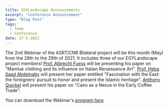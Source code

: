 ```yaml
---
title: EGYLandscape Announcements
excerpt: "Conference Announcement"
type: "Blog Post"
tags:
  - Team
  - Conference
date: 17-5-2021
---
```


The 2nd Webinar of the ASRT/CNR Bilateral project will be this month (May) from the 28th to the 29th of 2021. It includes three of our EGYLandscape project members! [Prof. Albrecht Fuess](https://www.egylandscape.org/members/AlbrechtFuess/) will be presenting his paper on "Mamluk clothing and its influence on Italian Renaissance Art". [Prof. Heba Saad Abdelnaby](https://www.egylandscape.org/members/HebaSaadAbdelnaby/) will present her paper entitled "Fascination with the East: the foreigners’ pursuit to honor and present the Islamic heritage". [Anthony Quickel](https://www.egylandscape.org/members/AnthonyQuickel/) will present his paper on "Cairo as a Nexus in the Early Coffee Trade".

You can download the Webinar's [*program here*](https://www.egylandscape.org/posts/May2021_ASRT_CNR_WebinarProgram.pdf)
